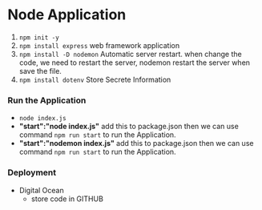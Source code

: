 # Node Application

1. `npm init -y`
2. `npm install express` web framework application
3. `npm install -D nodemon`  Automatic server restart. 
when change the code, we need to restart the server, nodemon restart the server when save the file.
4. `npm install dotenv` Store Secrete Information


### Run the Application
* `node index.js`
* __"start":"node index.js"__ add this to package.json then we can use command `npm run start` to run the Application.
* __"start":"nodemon index.js"__ add this to package.json then we can use command `npm run start` to run the Application.


### Deployment
* Digital Ocean
    - store code in GITHUB